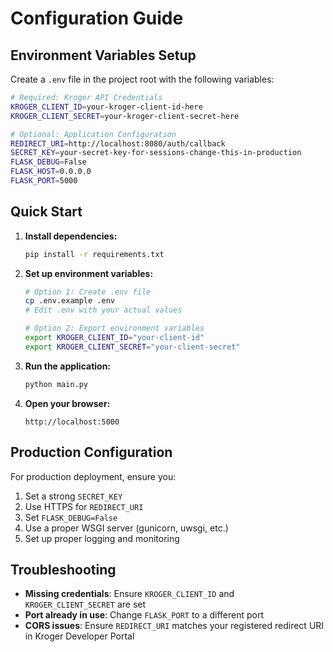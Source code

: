 # Configuration Guide

## Environment Variables Setup

Create a `.env` file in the project root with the following variables:

```bash
# Required: Kroger API Credentials
KROGER_CLIENT_ID=your-kroger-client-id-here
KROGER_CLIENT_SECRET=your-kroger-client-secret-here

# Optional: Application Configuration
REDIRECT_URI=http://localhost:8080/auth/callback
SECRET_KEY=your-secret-key-for-sessions-change-this-in-production
FLASK_DEBUG=False
FLASK_HOST=0.0.0.0
FLASK_PORT=5000
```

## Quick Start

1. **Install dependencies:**
   ```bash
   pip install -r requirements.txt
   ```

2. **Set up environment variables:**
   ```bash
   # Option 1: Create .env file
   cp .env.example .env
   # Edit .env with your actual values
   
   # Option 2: Export environment variables
   export KROGER_CLIENT_ID="your-client-id"
   export KROGER_CLIENT_SECRET="your-client-secret"
   ```

3. **Run the application:**
   ```bash
   python main.py
   ```

4. **Open your browser:**
   ```
   http://localhost:5000
   ```

## Production Configuration

For production deployment, ensure you:

1. Set a strong `SECRET_KEY`
2. Use HTTPS for `REDIRECT_URI`
3. Set `FLASK_DEBUG=False`
4. Use a proper WSGI server (gunicorn, uwsgi, etc.)
5. Set up proper logging and monitoring

## Troubleshooting

- **Missing credentials**: Ensure `KROGER_CLIENT_ID` and `KROGER_CLIENT_SECRET` are set
- **Port already in use**: Change `FLASK_PORT` to a different port
- **CORS issues**: Ensure `REDIRECT_URI` matches your registered redirect URI in Kroger Developer Portal
